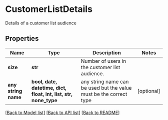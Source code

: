 # CustomerListDetails

Details of a customer list audience

## Properties
Name | Type | Description | Notes
------------ | ------------- | ------------- | -------------
**size** | **str** | Number of users in the customer list audience. | 
**any string name** | **bool, date, datetime, dict, float, int, list, str, none_type** | any string name can be used but the value must be the correct type | [optional]

[[Back to Model list]](../README.md#documentation-for-models) [[Back to API list]](../README.md#documentation-for-api-endpoints) [[Back to README]](../README.md)


